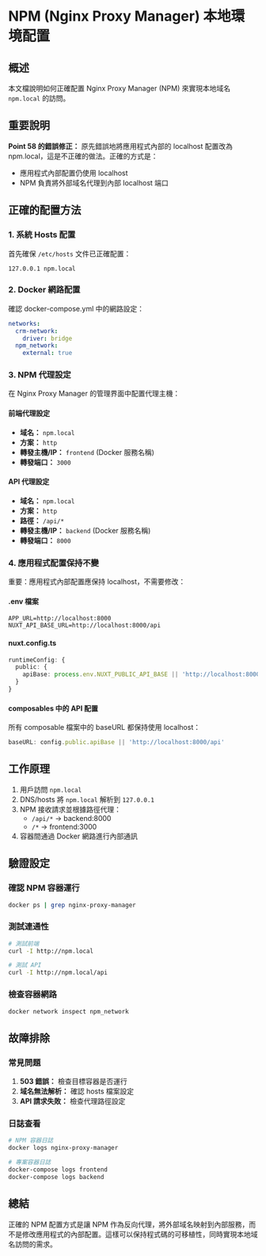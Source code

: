 # NPM (Nginx Proxy Manager) 本地環境配置

## 概述

本文檔說明如何正確配置 Nginx Proxy Manager (NPM) 來實現本地域名 `npm.local` 的訪問。

## 重要說明

**Point 58 的錯誤修正：**
原先錯誤地將應用程式內部的 localhost 配置改為 npm.local，這是不正確的做法。正確的方式是：
- 應用程式內部配置仍使用 localhost 
- NPM 負責將外部域名代理到內部 localhost 端口

## 正確的配置方法

### 1. 系統 Hosts 配置
首先確保 `/etc/hosts` 文件已正確配置：
```
127.0.0.1 npm.local
```

### 2. Docker 網路配置
確認 docker-compose.yml 中的網路設定：
```yaml
networks:
  crm-network:
    driver: bridge
  npm_network:
    external: true
```

### 3. NPM 代理設定

在 Nginx Proxy Manager 的管理界面中配置代理主機：

#### 前端代理設定
- **域名：** `npm.local`
- **方案：** `http`
- **轉發主機/IP：** `frontend` (Docker 服務名稱)
- **轉發端口：** `3000`

#### API 代理設定  
- **域名：** `npm.local`
- **方案：** `http` 
- **路徑：** `/api/*`
- **轉發主機/IP：** `backend` (Docker 服務名稱)
- **轉發端口：** `8000`

### 4. 應用程式配置保持不變

重要：應用程式內部配置應保持 localhost，不需要修改：

#### .env 檔案
```env
APP_URL=http://localhost:8000
NUXT_API_BASE_URL=http://localhost:8000/api
```

#### nuxt.config.ts
```typescript
runtimeConfig: {
  public: {
    apiBase: process.env.NUXT_PUBLIC_API_BASE || 'http://localhost:8000/api'
  }
}
```

#### composables 中的 API 配置
所有 composable 檔案中的 baseURL 都保持使用 localhost：
```javascript
baseURL: config.public.apiBase || 'http://localhost:8000/api'
```

## 工作原理

1. 用戶訪問 `npm.local` 
2. DNS/hosts 將 `npm.local` 解析到 `127.0.0.1`
3. NPM 接收請求並根據路徑代理：
   - `/api/*` → backend:8000
   - `/*` → frontend:3000  
4. 容器間通過 Docker 網路進行內部通訊

## 驗證設定

### 確認 NPM 容器運行
```bash
docker ps | grep nginx-proxy-manager
```

### 測試連通性
```bash
# 測試前端
curl -I http://npm.local

# 測試 API
curl -I http://npm.local/api
```

### 檢查容器網路
```bash
docker network inspect npm_network
```

## 故障排除

### 常見問題
1. **503 錯誤：** 檢查目標容器是否運行
2. **域名無法解析：** 確認 hosts 檔案設定
3. **API 請求失敗：** 檢查代理路徑設定

### 日誌查看
```bash
# NPM 容器日誌
docker logs nginx-proxy-manager

# 專案容器日誌  
docker-compose logs frontend
docker-compose logs backend
```

## 總結

正確的 NPM 配置方式是讓 NPM 作為反向代理，將外部域名映射到內部服務，而不是修改應用程式的內部配置。這樣可以保持程式碼的可移植性，同時實現本地域名訪問的需求。